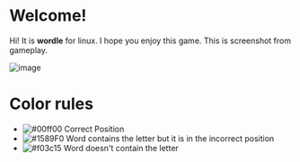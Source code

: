 # Welcome!
Hi! It is **wordle** for linux. I hope you enjoy this game. This is screenshot from gameplay.

![image](https://user-images.githubusercontent.com/72090354/162289009-0a9b4c5a-d48a-4e24-8b0f-579c7facad71.png)

# Color rules
 - ![#00ff00](https://via.placeholder.com/15/00ff00/000000?text=+) Correct Position
 - ![#1589F0](https://via.placeholder.com/15/1589F0/000000?text=+) Word contains the letter but it is in the incorrect position
 - ![#f03c15](https://via.placeholder.com/15/f03c15/000000?text=+) Word doesn't contain the letter
